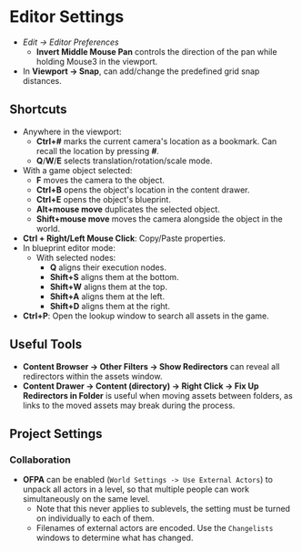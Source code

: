 # Editor Settings

- *Edit -> Editor Preferences*
  - **Invert Middle Mouse Pan** controls the direction of the pan while holding Mouse3 in the viewport.
- In **Viewport -> Snap**, can add/change the predefined grid snap distances.

## Shortcuts

- Anywhere in the viewport:
  - **Ctrl+#** marks the current camera's location as a bookmark. Can recall the location by pressing **#**.
  - **Q**/**W**/**E** selects translation/rotation/scale mode.
- With a game object selected:
  - **F** moves the camera to the object.
  - **Ctrl+B** opens the object's location in the content drawer.
  - **Ctrl+E** opens the object's blueprint.
  - **Alt+mouse move** duplicates the selected object.
  - **Shift+mouse move** moves the camera alongside the object in the world.
- **Ctrl + Right/Left Mouse Click**: Copy/Paste properties.
- In blueprint editor mode:
  - With selected nodes:
    - **Q** aligns their execution nodes.
    - **Shift+S** aligns them at the bottom.
    - **Shift+W** aligns them at the top.
    - **Shift+A** aligns them at the left.
    - **Shift+D** aligns them at the right.
- **Ctrl+P**: Open the lookup window to search all assets in the game.

## Useful Tools

- **Content Browser -> Other Filters -> Show Redirectors** can reveal all redirectors within the assets window.
- **Content Drawer -> Content (directory) -> Right Click -> Fix Up Redirectors in Folder** is useful when moving assets between folders, as links to the moved assets may break during the process.

## Project Settings

### Collaboration

- **OFPA** can be enabled (`World Settings -> Use External Actors`) to unpack all actors in a level, so that multiple people can work simultaneously on the same level.
  - Note that this never applies to sublevels, the setting must be turned on individually to each of them.
  - Filenames of external actors are encoded. Use the `Changelists` windows to determine what has changed.
